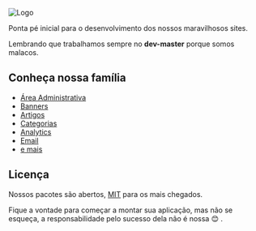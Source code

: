 ![Logo](https://github.com/agenciafmd/starter/raw/master/public/images/logo.png "Logo")

Ponta pé inicial para o desenvolvimento dos nossos maravilhosos sites.

Lembrando que trabalhamos sempre no **dev-master** porque somos malacos.

## Conheça nossa família

- [Área Administrativa](https://github.com/agenciafmd/admix)
- [Banners](https://github.com/agenciafmd/admix-banners)
- [Artigos](https://github.com/agenciafmd/admix-articles)
- [Categorias](https://github.com/agenciafmd/admix-categories)
- [Analytics](https://github.com/agenciafmd/admix-analytics)
- [Email](https://github.com/agenciafmd/admix-postal)
- [e mais](https://github.com/agenciafmd?utf8=%E2%9C%93&q=admix-&type=&language=)

## Licença

Nossos pacotes são abertos, [MIT](https://opensource.org/licenses/MIT) para os mais chegados.

Fique a vontade para começar a montar sua aplicação, mas não se esqueça, a responsabilidade pelo sucesso dela não é nossa 😊 .
